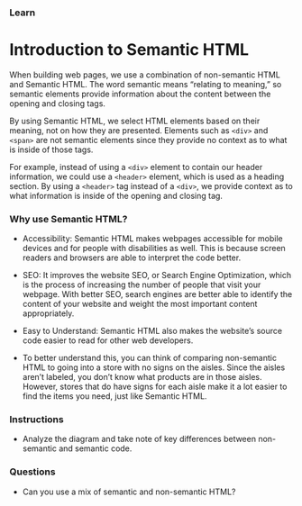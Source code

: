 ### Learn
# Introduction to Semantic HTML
When building web pages, we use a combination of non-semantic HTML and Semantic HTML. The word semantic means “relating to meaning,” so semantic elements provide information about the content between the opening and closing tags.

By using Semantic HTML, we select HTML elements based on their meaning, not on how they are presented. Elements such as `<div>` and `<span>` are not semantic elements since they provide no context as to what is inside of those tags.

For example, instead of using a `<div>` element to contain our header information, we could use a `<header>` element, which is used as a heading section. By using a `<header>` tag instead of a `<div>`, we provide context as to what information is inside of the opening and closing tag.

### Why use Semantic HTML?

* Accessibility: Semantic HTML makes webpages accessible for mobile devices and for people with disabilities as well. This is because screen readers and browsers are able to interpret the code better.

* SEO: It improves the website SEO, or Search Engine Optimization, which is the process of increasing the number of people that visit your webpage. With better SEO, search engines are better able to identify the content of your website and weight the most important content appropriately.

* Easy to Understand: Semantic HTML also makes the website’s source code easier to read for other web developers.

* To better understand this, you can think of comparing non-semantic HTML to going into a store with no signs on the aisles. Since the aisles aren’t labeled, you don’t know what products are in those aisles. However, stores that do have signs for each aisle make it a lot easier to find the items you need, just like Semantic HTML.



### Instructions
* Analyze the diagram and take note of key differences between non-semantic and semantic code.


### Questions
* Can you use a mix of semantic and non-semantic HTML?